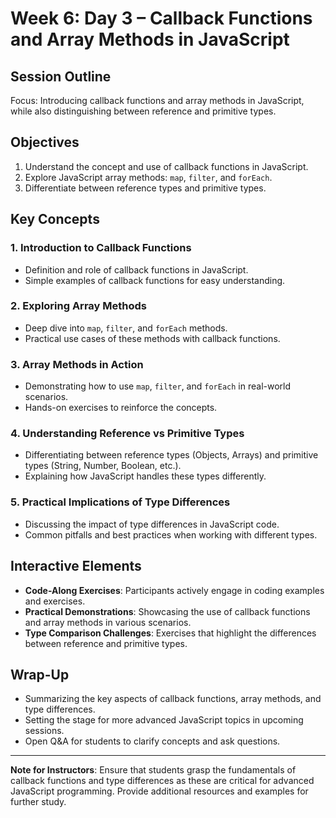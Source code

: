# Week 6: Day 3 – Callback Functions and Array Methods in JavaScript

## Session Outline

Focus: Introducing callback functions and array methods in JavaScript, while also distinguishing between reference and primitive types.

## Objectives

1. Understand the concept and use of callback functions in JavaScript.
2. Explore JavaScript array methods: `map`, `filter`, and `forEach`.
3. Differentiate between reference types and primitive types.

## Key Concepts

### 1. Introduction to Callback Functions

- Definition and role of callback functions in JavaScript.
- Simple examples of callback functions for easy understanding.

### 2. Exploring Array Methods

- Deep dive into `map`, `filter`, and `forEach` methods.
- Practical use cases of these methods with callback functions.

### 3. Array Methods in Action

- Demonstrating how to use `map`, `filter`, and `forEach` in real-world scenarios.
- Hands-on exercises to reinforce the concepts.

### 4. Understanding Reference vs Primitive Types

- Differentiating between reference types (Objects, Arrays) and primitive types (String, Number, Boolean, etc.).
- Explaining how JavaScript handles these types differently.

### 5. Practical Implications of Type Differences

- Discussing the impact of type differences in JavaScript code.
- Common pitfalls and best practices when working with different types.

## Interactive Elements

- **Code-Along Exercises**: Participants actively engage in coding examples and exercises.
- **Practical Demonstrations**: Showcasing the use of callback functions and array methods in various scenarios.
- **Type Comparison Challenges**: Exercises that highlight the differences between reference and primitive types.

## Wrap-Up

- Summarizing the key aspects of callback functions, array methods, and type differences.
- Setting the stage for more advanced JavaScript topics in upcoming sessions.
- Open Q&A for students to clarify concepts and ask questions.

---

**Note for Instructors**: Ensure that students grasp the fundamentals of callback functions and type differences as these are critical for advanced JavaScript programming. Provide additional resources and examples for further study.
